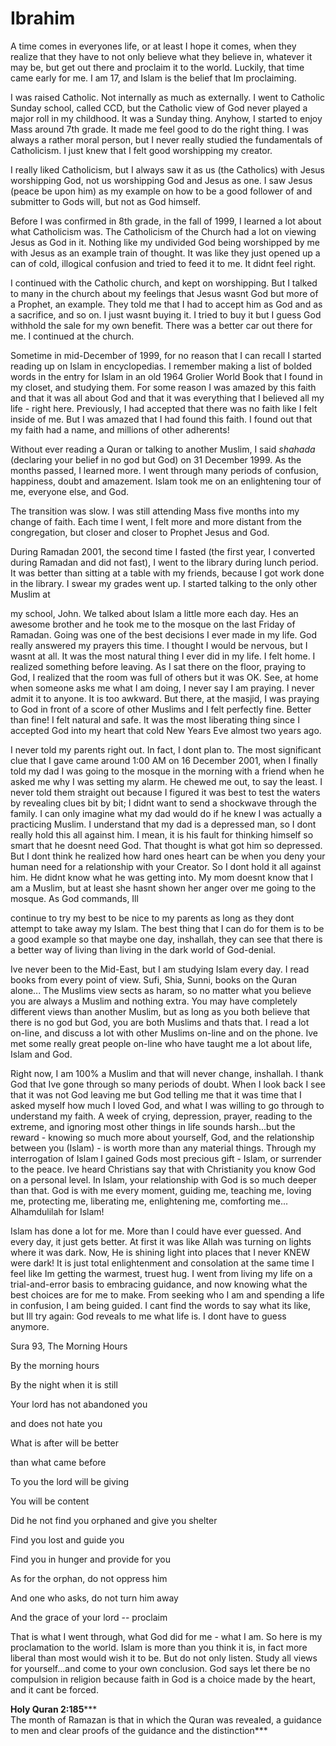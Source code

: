 Ibrahim
=======

A time comes in everyones life, or at least I hope it comes, when they
realize that they have to not only believe what they believe in,
whatever it may be, but get out there and proclaim it to the world.
Luckily, that time came early for me. I am 17, and Islam is the belief
that Im proclaiming.

I was raised Catholic. Not internally as much as externally. I went to
Catholic Sunday school, called CCD, but the Catholic view of God never
played a major roll in my childhood. It was a Sunday thing. Anyhow, I
started to enjoy Mass around 7th grade. It made me feel good to do the
right thing. I was always a rather moral person, but I never really
studied the fundamentals of Catholicism. I just knew that I felt good
worshipping my creator.

I really liked Catholicism, but I always saw it as us (the Catholics)
with Jesus worshipping God, not us worshipping God and Jesus as one. I
saw Jesus (peace be upon him) as my example on how to be a good follower
of and submitter to Gods will, but not as God himself.

Before I was confirmed in 8th grade, in the fall of 1999, I learned a
lot about what Catholicism was. The Catholicism of the Church had a lot
on viewing Jesus as God in it. Nothing like my undivided God being
worshipped by me with Jesus as an example train of thought. It was like
they just opened up a can of cold, illogical confusion and tried to feed
it to me. It didnt feel right.

I continued with the Catholic church, and kept on worshipping. But I
talked to many in the church about my feelings that Jesus wasnt God but
more of a Prophet, an example. They told me that I had to accept him as
God and as a sacrifice, and so on. I just wasnt buying it. I tried to
buy it but I guess God withhold the sale for my own benefit. There was a
better car out there for me. I continued at the church.

Sometime in mid-December of 1999, for no reason that I can recall I
started reading up on Islam in encyclopedias. I remember making a list
of bolded words in the entry for Islam in an old 1964 Grolier World Book
that I found in my closet, and studying them. For some reason I was
amazed by this faith and that it was all about God and that it was
everything that I believed all my life - right here. Previously, I had
accepted that there was no faith like I felt inside of me. But I was
amazed that I had found this faith. I found out that my faith had a
name, and millions of other adherents!

Without ever reading a Quran or talking to another Muslim, I said
*shahada* (declaring your belief in no god but God) on 31 December 1999.
As the months passed, I learned more. I went through many periods of
confusion, happiness, doubt and amazement. Islam took me on an
enlightening tour of me, everyone else, and God.

The transition was slow. I was still attending Mass five months into my
change of faith. Each time I went, I felt more and more distant from the
congregation, but closer and closer to Prophet Jesus and God.

During Ramadan 2001, the second time I fasted (the first year, I
converted during Ramadan and did not fast), I went to the library during
lunch period. It was better than sitting at a table with my friends,
because I got work done in the library. I swear my grades went up. I
started talking to the only other Muslim at

my school, John. We talked about Islam a little more each day. Hes an
awesome brother and he took me to the mosque on the last Friday of
Ramadan. Going was one of the best decisions I ever made in my life. God
really answered my prayers this time. I thought I would be nervous, but
I wasnt at all. It was the most natural thing I ever did in my life. I
felt home. I realized something before leaving. As I sat there on the
floor, praying to God, I realized that the room was full of others but
it was OK. See, at home when someone asks me what I am doing, I never
say I am praying. I never admit it to anyone. It is too awkward. But
there, at the masjid, I was praying to God in front of a score of other
Muslims and I felt perfectly fine. Better than fine! I felt natural and
safe. It was the most liberating thing since I accepted God into my
heart that cold New Years Eve almost two years ago.

I never told my parents right out. In fact, I dont plan to. The most
significant clue that I gave came around 1:00 AM on 16 December 2001,
when I finally told my dad I was going to the mosque in the morning with
a friend when he asked me why I was setting my alarm. He chewed me out,
to say the least. I never told them straight out because I figured it
was best to test the waters by revealing clues bit by bit; I didnt want
to send a shockwave through the family. I can only imagine what my dad
would do if he knew I was actually a practicing Muslim. I understand
that my dad is a depressed man, so I dont really hold this all against
him. I mean, it is his fault for thinking himself so smart that he
doesnt need God. That thought is what got him so depressed. But I dont
think he realized how hard ones heart can be when you deny your human
need for a relationship with your Creator. So I dont hold it all against
him. He didnt know what he was getting into. My mom doesnt know that I
am a Muslim, but at least she hasnt shown her anger over me going to the
mosque. As God commands, Ill

continue to try my best to be nice to my parents as long as they dont
attempt to take away my Islam. The best thing that I can do for them is
to be a good example so that maybe one day, inshallah, they can see that
there is a better way of living than living in the dark world of
God-denial.

Ive never been to the Mid-East, but I am studying Islam every day. I
read books from every point of view. Sufi, Shia, Sunni, books on the
Quran alone... The Muslims view sects as haram, so no matter what you
believe you are always a Muslim and nothing extra. You may have
completely different views than another Muslim, but as long as you both
believe that there is no god but God, you are both Muslims and thats
that. I read a lot on-line, and discuss a lot with other Muslims on-line
and on the phone. Ive met some really great people on-line who have
taught me a lot about life, Islam and God.

Right now, I am 100% a Muslim and that will never change, inshallah. I
thank God that Ive gone through so many periods of doubt. When I look
back I see that it was not God leaving me but God telling me that it was
time that I asked myself how much I loved God, and what I was willing to
go through to understand my faith. A week of crying, depression, prayer,
reading to the extreme, and ignoring most other things in life sounds
harsh...but the reward - knowing so much more about yourself, God, and
the relationship between you (Islam) - is worth more than any material
things. Through my interrogation of Islam I gained Gods most precious
gift - Islam, or surrender to the peace. Ive heard Christians say that
with Christianity you know God on a personal level. In Islam, your
relationship with God is so much deeper than that. God is with me every
moment, guiding me, teaching me, loving me, protecting me, liberating
me, enlightening me, comforting me... Alhamdulilah for Islam!

Islam has done a lot for me. More than I could have ever guessed. And
every day, it just gets better. At first it was like Allah was turning
on lights where it was dark. Now, He is shining light into places that I
never KNEW were dark! It is just total enlightenment and consolation at
the same time I feel like Im getting the warmest, truest hug. I went
from living my life on a trial-and-error basis to embracing guidance,
and now knowing what the best choices are for me to make. From seeking
who I am and spending a life in confusion, I am being guided. I cant
find the words to say what its like, but Ill try again: God reveals to
me what life is. I dont have to guess anymore.

Sura 93, The Morning Hours

By the morning hours

By the night when it is still

Your lord has not abandoned you

and does not hate you

What is after will be better

than what came before

To you the lord will be giving

You will be content

Did he not find you orphaned and give you shelter

Find you lost and guide you

Find you in hunger and provide for you

As for the orphan, do not oppress him

And one who asks, do not turn him away

And the grace of your lord -- proclaim

That is what I went through, what God did for me - what I am. So here is
my proclamation to the world. Islam is more than you think it is, in
fact more liberal than most would wish it to be. But do not only listen.
Study all views for yourself...and come to your own conclusion. God says
let there be no compulsion in religion because faith in God is a choice
made by the heart, and it cant be forced.

**Holy Quran 2:185*****  
 The month of Ramazan is that in which the Quran was revealed, a
guidance to men and clear proofs of the guidance and the distinction***
